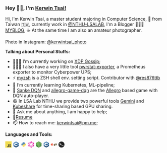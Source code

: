 ### Hey 👋🏽, I'm [Kerwin Tsai!](https://kerwenwwer.github.io/document-blog/#/) 


Hi, I'm Kerwin Tsai, a master student majoring in Computer Science, 🚀 from Taiwan 🇹🇼, currently work in [@NTHU-LSALAB](https://github.com/NTHU-LSALAB), I'm a Blogger 🙍🏽‍♂️ [MYBLOG](https://kerwenwwer.github.io/document-blog/#/), ☕ At the same time I am also an amateur photographer.

Photo in Instagram: [@kerwintsai_photo](https://www.instagram.com/kerwintsai_photo/)

**Talking about Personal Stuffs:**

- 👨🏽‍💻 I’m currently working on [XDP Gossip](https://github.com/kerwenwwer/xdp-gossip);
- 👨🏽‍💻 I also have a very little tool [pwrstat-exporter](https://github.com/kerwenwwer/pwrstat-exporter), a Prometheus exporter to monitor Cyberpower UPS;
- ⚡️  [myzsh](https://github.com/kerwenwwer/myzsh) is a ZSH shell env. setting script. Contributor with [@res876ttb](https://github.com/res876ttb)
- 🌱 I’m currently learning Kubernetes, ML-pipeline; 
- 🤔 [Sanke DQN](https://gitlab.eglo.ga/kerwin/snake_dqn) and [allegro-game-dqn](https://github.com/kerwenwwer/allegro-game-dqn) are the [Allegro](https://liballeg.org/) based game with DQN auto-player.
- 😃 In LSA Lab NTHU we provide two powerful tools [Gemini](https://github.com/kerwenwwer/Gemini) and [Kubeshare](https://github.com/NTHU-LSALAB/KubeShare) for time-sharing based GPU sharing.
- 💬 Ask me about anything, I am happy to help;
- 📝[Resume](https://docs.google.com/document/d/1Bl5xJVmSMsSndL2O9kRUbALzVfTVW5xWbppRkE5BhBA/edit?usp=sharing)
- 📫 How to reach me: kerwintsai@pm.me;

**Languages and Tools:**  

<code><img height="20" src="https://raw.githubusercontent.com/github/explore/80688e429a7d4ef2fca1e82350fe8e3517d3494d/topics/javascript/javascript.png"></code>
<code><img height="20" src="https://raw.githubusercontent.com/github/explore/80688e429a7d4ef2fca1e82350fe8e3517d3494d/topics/cpp/cpp.png"></code>
<code><img height="20" src="https://raw.githubusercontent.com/github/explore/80688e429a7d4ef2fca1e82350fe8e3517d3494d/topics/python/python.png"></code>
<code><img height="20" src="https://raw.githubusercontent.com/github/explore/5c058a388828bb5fde0bcafd4bc867b5bb3f26f3/topics/graphql/graphql.png"></code>
<code><img height="20" src="https://raw.githubusercontent.com/github/explore/80688e429a7d4ef2fca1e82350fe8e3517d3494d/topics/nodejs/nodejs.png"></code>
<code><img height="20" src="https://raw.githubusercontent.com/github/explore/80688e429a7d4ef2fca1e82350fe8e3517d3494d/topics/cpp/cpp.png"></code>
<code><img height="20" src="https://raw.githubusercontent.com/github/explore/80688e429a7d4ef2fca1e82350fe8e3517d3494d/topics/git/git.png"></code>
<code><img height="20" src="https://raw.githubusercontent.com/github/explore/80688e429a7d4ef2fca1e82350fe8e3517d3494d/topics/terminal/terminal.png"></code>

